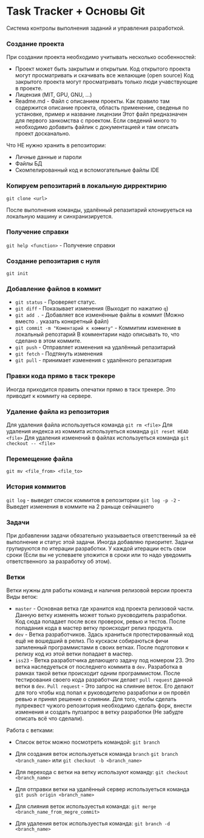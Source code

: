 # Task Tracker + Основы Git

Система контролы выполнения заданий и управления разработкой.

### Создание проекта

При создании проекта необходимо учитывать несколько особенностей:

  - Проект может быть закрытым и открытым. Код открытого проекта могут просматривать и скачивать все желающие (open source) Код закрытого проекта могут просматривать только люди учавствующие в проекте.
  - Лицензия (MIT, GPU, GNU, ...)
  - Readme.md - Файл с описанием проекты. Как правило там содержится описание проекта, область применение, сведенья по установке, пример и название лицензии
  Этот файл предназначен для первого занкомства с проектом. Если сведений много то необходимо добавить файлик с документацией и там описать проект досканально.

Что НЕ нужно хранить в репозитории:

  - Личные данные и пароли
  - Файлы БД
  - Скомпелированный код и вспомогательные файлы IDE

### Копируем репозитарий в локальную дирректирию

`git clone <url>`

После выполнения команды, удалённый репазитарий клонируеться на локальную машину и синхранизируется.

### Получение справки

`git help <function>` - Получение справки

### Создание репозитария с нуля

`git init`

### Добавление файлов в коммит

  - `git status` - Проверяет статус.
  - `git diff` - Показывает изменения (Выходит по нажатию `q`)
  - `git add .` - Добавляет все изменённые файлы в коммит (Можно вместо `.` указать конкретный файл)
  - `git commit -m "Коментарий к коммиту"` - Коммитим изменение в локальный репозтарий
  В комментарии надо описывать то, что сделано в этом коммите.
  - `git push` - Отправляет изменения на удалённый репазитарий
  - `git fetch` - Подтянуть изменения
  - `git pull` - принимает изменения с удалённого репазитария

### Правки кода прямо в таск трекере

Иногда приходится править опечатки прямо в таск трекере. Это приводит к коммиту на сервере.

### Удаление файла из репозитория

Для удаления файла используеться команда `git rm <file>`
Для удаления индекса из коммита используеться команда `git reset HEAD <file>`
Для удаления изменений в файлах используеться команда `git checkout -- <file>`

### Перемещение файла

`git mv <file_from> <file_to>`

### История коммитов

`git log` - выведет список коммитов в репозитории
`git log -p -2` -  Выведет изменения в коммите на 2 раньще сейчашнего

### Задачи

При добавлении задачи обязательно указываеться ответственный за её выполнение и статус этой задачи. Иногда добавляю приоритет.
Задачи групируются по итерации разработки. У каждой итерации есть свои сроки (Если вы не успеваете уложится в сроки или то надо уведомить ответственного за разработку об этом).

### Ветки

Ветки нужны для работы команд и наличия релизовой версии проекта
Виды веток:
  - `master` - Основная ветка где хранится код проекта релизовой части. Данную ветку изменять может только руководитель разработки. Код сюда попадает после всех проверок, ревью и тестов. После попадания кода в мастер ветку происходит релиз продукта.
  - `dev` - Ветка разработчиков. Здась храниться протестированный код ещё не вошедший в релиз. По кускасм собираються фичи запиленный программистами в своих ветках. После подготовки к релизу код из этой ветки попадает в мастер.
  - `iss23` - Ветка разработчика делающего задачу под номером 23. Это ветка наследуеться от последнего коммита в `dev`. Разработка в рамках такой ветки происходит одним программистом. После тестирования своего кода разработчик делает `pull request` данной ветки в `dev`.
  `Pull request` - Это запрос на слияние веток. Его делают для того чтобы код попал к руководителю разработки и он провёл ревью и принял решение о слиянии.
  Для того, чтобы сделать пулреквест чужого репозитория необходимо сделать форк, внести изменения и создать пулзапрос в ветку разработки (Не забудте описать всё что сделали).

Работа с ветками:

  - Список веток можно посмотреть командой: `git branch`

  - Для создания веток используеться команда `branch`
  `git branch <branch_name>` или `git checkout -b <branch_name>`

  - Для перехода с ветки на ветку используют команду: `git checkout <branch_name>`

  - Для отправки ветки на удалённый сервер используеться команда `git push origin <branch_name>`

  - Для слияния веток используестья команда: `git merge <branch_name_from_megre_commit>`

  - Для удаления веток используестья команда: `git branch -d <branch_name>`
